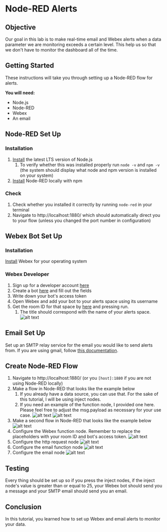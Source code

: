 # Node-RED Alerts

## Objective

Our goal in this lab is to make real-time email and Webex alerts when a data parameter we are monitoring exceeds a certain level. This help us so that we don't have to monitor the dashboard all of the time.

## Getting Started

These instructions will take you through setting up a Node-RED flow for alerts.

__You will need:__
* Node.js
* Node-RED
* Webex
* An email

## Node-RED Set Up

### Installation

1. [Install](https://nodejs.org/en/download/) the latest LTS version of Node.js
    1. To verify whether this was installed properly run ```node -v``` and ```npm -v``` (the system should display what node and npm version is installed on your system)
2. [Install](https://nodered.org/docs/getting-started/local) Node-RED locally with npm

### Check

1. Check whether you installed it correctly by running ```node-red``` in your terminal
2. Navigate to http://localhost:1880/ which should automatically direct you to your flow (unless you changed the port number in configuration)

## Webex Bot Set Up

### Installation

[Install](https://www.webex.com/downloads.html) Webex for your operating system

### Webex Developer

1. Sign up for a developer account [here](https://developer.webex.com/)
2. Create a bot [here](https://developer.webex.com/my-apps/new) and fill out the fields
3. Write down your bot's access token
4. Open Webex and add your bot to your alerts space using its username
5. Get the room ID for that space by [here](https://developer.webex.com/docs/api/v1/rooms/list-rooms) and pressing run.
    1. The title should correspond with the name of your alerts space.
![alt text](images/listRoomsAPI.PNG "List Rooms API")

## Email Set Up

Set up an SMTP relay service for the email you would like to send alerts from. If you are using gmail, follow [this documentation](https://support.google.com/a/answer/176600?hl=en).

## Create Node-RED Flow

1. Navigate to http://localhost:1880/ (or you ```[host]:1880``` if you are not using Node-RED locally)
2. Make a flow in Node-RED that looks like the example below
    1. If you already have a data source, you can use that. For the sake of this tutorial, I will be using inject nodes.
    2. If you need an example of the function node, I provided one here. Please feel free to adjust the msg.payload as necessary for your use case.
![alt text](images/flow1.PNG "First Node-RED Flow")
![alt text](images/functionNode.PNG "Test Function Node")
3. Make a second flow in Node-RED that looks like the example below
![alt text](images/flow2.PNG "Second Node-RED Flow")
4. Configure the Webex function node. Remember to replace the placeholders with your room ID and bot's access token.
![alt text](images/functionNode2.PNG "Webex Format Function Node")
5. Configure the http request node
![alt text](images/httpNode.PNG "HTTP Node Configuration")
6. Configure the email function node
![alt text](images/emailFunctionNode.PNG "Email Format Function Node")
7. Configure the email node
![alt text](images/emailNode.PNG "Email Out Node Configuration")

## Testing

Every thing should be set up so if you press the inject nodes, if the inject node's value is greater than or equal to 25, your Webex bot should send you a message and your SMTP email should send you an email.

## Conclusion

In this tutorial, you learned how to set up Webex and email alerts to monitor your data.